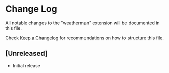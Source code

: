 # Change Log

All notable changes to the "weatherman" extension will be documented in this file.

Check [Keep a Changelog](http://keepachangelog.com/) for recommendations on how to structure this file.

## [Unreleased]

- Initial release